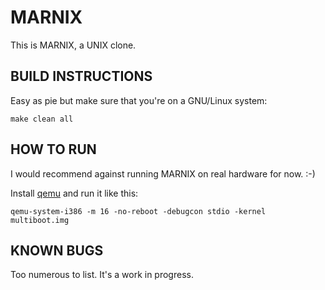 # MARNIX

This is MARNIX, a UNIX clone.

## BUILD INSTRUCTIONS

Easy as pie but make sure that you're on a GNU/Linux system:

    make clean all

## HOW TO RUN

I would recommend against running MARNIX on real hardware for now. :-)

Install [qemu](https://github.com/qemu/qemu) and run it like this:

    qemu-system-i386 -m 16 -no-reboot -debugcon stdio -kernel multiboot.img

## KNOWN BUGS

Too numerous to list. It's a work in progress.
